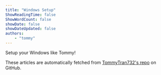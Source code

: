 ```yaml
---
title: "Windows Setup"
ShowReadingTime: false
ShowWordCount: false
showDate: false
showDateUpdated: false
authors:
    - "tommy"
---
```


Setup your Windows like Tommy!

These articles are automatically fetched from [TommyTran732's repo](https://github.com/TommyTran732/Windows-Setup) on GitHub.

